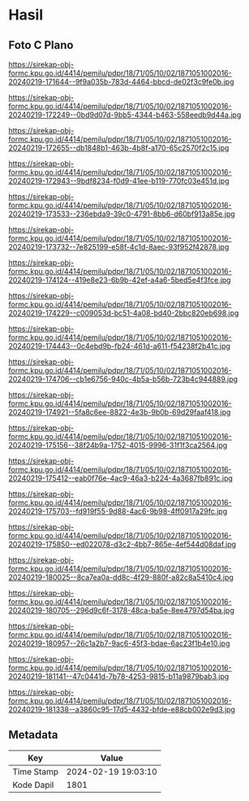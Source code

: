 # Hasil

## Foto C Plano

https://sirekap-obj-formc.kpu.go.id/4414/pemilu/pdpr/18/71/05/10/02/1871051002016-20240219-171644--9f9a035b-783d-4464-bbcd-de02f3c9fe0b.jpg

https://sirekap-obj-formc.kpu.go.id/4414/pemilu/pdpr/18/71/05/10/02/1871051002016-20240219-172249--0bd9d07d-9bb5-4344-b463-558eedb9d44a.jpg

https://sirekap-obj-formc.kpu.go.id/4414/pemilu/pdpr/18/71/05/10/02/1871051002016-20240219-172655--db1848b1-463b-4b8f-a170-65c2570f2c15.jpg

https://sirekap-obj-formc.kpu.go.id/4414/pemilu/pdpr/18/71/05/10/02/1871051002016-20240219-172943--9bdf8234-f0d9-41ee-b119-770fc03e451d.jpg

https://sirekap-obj-formc.kpu.go.id/4414/pemilu/pdpr/18/71/05/10/02/1871051002016-20240219-173533--236ebda9-39c0-4791-8bb6-d60bf913a85e.jpg

https://sirekap-obj-formc.kpu.go.id/4414/pemilu/pdpr/18/71/05/10/02/1871051002016-20240219-173732--7e825199-e58f-4c1d-8aec-93f952f42878.jpg

https://sirekap-obj-formc.kpu.go.id/4414/pemilu/pdpr/18/71/05/10/02/1871051002016-20240219-174124--419e8e23-6b9b-42ef-a4a6-5bed5e4f3fce.jpg

https://sirekap-obj-formc.kpu.go.id/4414/pemilu/pdpr/18/71/05/10/02/1871051002016-20240219-174229--c009053d-bc51-4a08-bd40-2bbc820eb698.jpg

https://sirekap-obj-formc.kpu.go.id/4414/pemilu/pdpr/18/71/05/10/02/1871051002016-20240219-174443--0c4ebd9b-fb24-461d-a611-f54238f2b41c.jpg

https://sirekap-obj-formc.kpu.go.id/4414/pemilu/pdpr/18/71/05/10/02/1871051002016-20240219-174706--cb1e6756-940c-4b5a-b56b-723b4c944889.jpg

https://sirekap-obj-formc.kpu.go.id/4414/pemilu/pdpr/18/71/05/10/02/1871051002016-20240219-174921--5fa8c6ee-8822-4e3b-9b0b-69d29faaf418.jpg

https://sirekap-obj-formc.kpu.go.id/4414/pemilu/pdpr/18/71/05/10/02/1871051002016-20240219-175156--38f24b9a-1752-4015-9996-31f1f3ca2564.jpg

https://sirekap-obj-formc.kpu.go.id/4414/pemilu/pdpr/18/71/05/10/02/1871051002016-20240219-175412--eab0f76e-4ac9-46a3-b224-4a3687fb891c.jpg

https://sirekap-obj-formc.kpu.go.id/4414/pemilu/pdpr/18/71/05/10/02/1871051002016-20240219-175703--fd919f55-9d88-4ac6-9b98-4ff0917a29fc.jpg

https://sirekap-obj-formc.kpu.go.id/4414/pemilu/pdpr/18/71/05/10/02/1871051002016-20240219-175850--ed022078-d3c2-4bb7-865e-4ef544d08daf.jpg

https://sirekap-obj-formc.kpu.go.id/4414/pemilu/pdpr/18/71/05/10/02/1871051002016-20240219-180025--8ca7ea0a-dd8c-4f29-880f-a82c8a5410c4.jpg

https://sirekap-obj-formc.kpu.go.id/4414/pemilu/pdpr/18/71/05/10/02/1871051002016-20240219-180705--296d9c6f-3178-48ca-ba5e-8ee4797d54ba.jpg

https://sirekap-obj-formc.kpu.go.id/4414/pemilu/pdpr/18/71/05/10/02/1871051002016-20240219-180957--26c1a2b7-9ac6-45f3-bdae-6ac23f1b4e10.jpg

https://sirekap-obj-formc.kpu.go.id/4414/pemilu/pdpr/18/71/05/10/02/1871051002016-20240219-181141--47c0441d-7b78-4253-9815-b11a9879bab3.jpg

https://sirekap-obj-formc.kpu.go.id/4414/pemilu/pdpr/18/71/05/10/02/1871051002016-20240219-181338--a3860c95-17d5-4432-bfde-e88cb002e9d3.jpg


## Metadata

| Key        | Value               |
| ---------- | ------------------- |
| Time Stamp | 2024-02-19 19:03:10 |
| Kode Dapil | 1801                |



